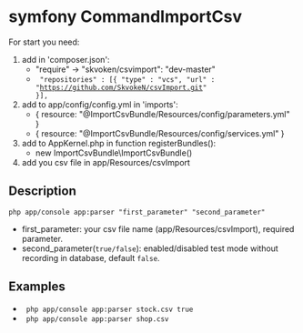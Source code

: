 symfony CommandImportCsv
============

For start you need:
1. add in 'composer.json': 
   - "require" -> "skvoken/csvimport": "dev-master"
   - <code>  "repositories" : [{ "type" : "vcs", "url" : "https://github.com/SkvokeN/csvImport.git" }], </code>
2. add to app/config/config.yml in 'imports':
    - { resource: "@ImportCsvBundle/Resources/config/parameters.yml" }
    - { resource: "@ImportCsvBundle/Resources/config/services.yml" }
3. add to AppKernel.php in function registerBundles():
    - new ImportCsvBundle\ImportCsvBundle()
4. add you csv file in app/Resources/csvImport


Description
------------

<code>php app/console app:parser "first_parameter" "second_parameter" </code>

- first_parameter: your csv file name (app/Resources/csvImport), required parameter.
- second_parameter(<code>true/false</code>): enabled/disabled test mode without recording in database, default <code>false</code>.

Examples
------------
 - <code> php app/console app:parser stock.csv true </code>
 - <code> php app/console app:parser shop.csv </code>

